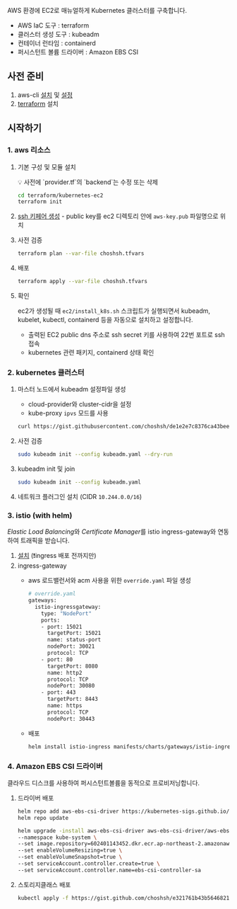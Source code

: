 AWS 환경에 EC2로 매뉴얼하게 Kubernetes 클러스터를 구축합니다.

- AWS IaC 도구 : terraform
- 클러스터 생성 도구 : kubeadm
- 컨테이너 런타임 : containerd
- 퍼시스턴트 볼륨 드라이버 : Amazon EBS CSI

## 사전 준비

1. aws-cli [설치](https://docs.aws.amazon.com/ko_kr/cli/latest/userguide/install-cliv2.html) 및 [설정](https://learn.hashicorp.com/tutorials/terraform/aws-build?in=terraform/aws-get-started#prerequisites)
2. [terraform](https://learn.hashicorp.com/tutorials/terraform/install-cli) 설치

## 시작하기

### 1. aws 리소스

1. 기본 구성 및 모듈 설치
    
    <aside>
    💡 사전에 `provider.tf`의 `backend`는 수정 또는 삭제
    
    </aside>
    
    ```bash
    cd terraform/kubernetes-ec2
    terraform init
    ```
    
2. [ssh 키페어 생성](https://www.ssh.com/academy/ssh/keygen) - public key를 ec2 디렉토리 안에 `aws-key.pub` 파일명으로 위치
3. 사전 검증
    
    ```bash
    terraform plan --var-file choshsh.tfvars
    ```
    
4. 배포
    
    ```bash
    terraform apply --var-file choshsh.tfvars
    ```
    
5. 확인
    
    ec2가 생성될 때  `ec2/install_k8s.sh` 스크립트가  실행되면서  kubeadm, kubelet, kubectl, containerd 등을 자동으로 설치하고 설정합니다.
    
    - 출력된 EC2 public dns 주소로 ssh secret 키를 사용하여 22번 포트로 ssh 접속
    - kubernetes 관련 패키지, containerd 상태 확인

### 2. kubernetes 클러스터

1. 마스터 노드에서 kubeadm 설정파일 생성
    - cloud-provider와 cluster-cidr을 설정
    - kube-proxy `ipvs` 모드를 사용
    
    ```bash
    curl https://gist.githubusercontent.com/choshsh/de1e2e7c8376ca43bee25fec033bac4d/raw/kubeadm.yaml >kubeadm.yaml
    ```
    
2. 사전 검증
    
    ```bash
    sudo kubeadm init --config kubeadm.yaml --dry-run
    ```
    
3. kubeadm init 및 join
    
    ```bash
    sudo kubeadm init --config kubeadm.yaml
    ```
    
4. 네트워크 플러그인 설치 (CIDR `10.244.0.0/16`)

### 3. istio (with helm)

*Elastic Load Balancing*와 *Certificate Manager*를 istio ingress-gateway와 연동하여 트래픽을 받습니다.

1. [설치](https://istio.io/latest/docs/setup/install/helm/) (❗ingress 배포 전까지만)
2. ingress-gateway
    - aws 로드밸런서와 acm 사용을 위한 `override.yaml` 파일 생성
        
        ```bash
        # override.yaml
        gateways:
          istio-ingressgateway:
            type: "NodePort"
            ports:
            - port: 15021
              targetPort: 15021
              name: status-port
              nodePort: 30021
              protocol: TCP
            - port: 80
              targetPort: 8080
              name: http2
              protocol: TCP
              nodePort: 30080
            - port: 443
              targetPort: 8443
              name: https
              protocol: TCP
              nodePort: 30443
        ```
        
    - 배포
        
        ```bash
        helm install istio-ingress manifests/charts/gateways/istio-ingress -f override.yaml -n istio-system
        ```
        

### 4. Amazon EBS CSI 드라이버

클라우드 디스크를 사용하여 퍼시스턴트볼륨을 동적으로 프로비저닝합니다.

1. 드라이버 배포
    
    ```bash
    helm repo add aws-ebs-csi-driver https://kubernetes-sigs.github.io/aws-ebs-csi-driver
    helm repo update
    ```
    
    ```bash
    helm upgrade -install aws-ebs-csi-driver aws-ebs-csi-driver/aws-ebs-csi-driver \
    --namespace kube-system \
    --set image.repository=602401143452.dkr.ecr.ap-northeast-2.amazonaws.com/eks/aws-ebs-csi-driver \
    --set enableVolumeResizing=true \
    --set enableVolumeSnapshot=true \
    --set serviceAccount.controller.create=true \
    --set serviceAccount.controller.name=ebs-csi-controller-sa
    ```
    
2. 스토리지클래스 배포
    
    ```bash
    kubectl apply -f https://gist.github.com/choshsh/e321761b43b5646821d3c2a6c18715f7/raw/050eeb128038ca382d2760288a324de3bb3a71ce/csi-driver-sc.yaml
    ```
